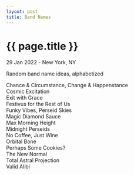 ```yaml
---
layout: post
title: Band Names
---
```


{{ page.title }}
================

<p class="meta">29 Jan 2022 - New York, NY</p>

Random band name ideas, alphabetized

Chance & Circumstance, Change & Happenstance  
Cosmic Excitation  
Exit with Grace  
Festivus for the Rest of Us  
Funky Vibes, Perseid Skies  
Magic Diamond Sauce  
Max Morning Height  
Midnight Perseids  
No Coffee, Just Wine  
Orbital Bone  
Perhaps Some Cookies?  
The New Normal  
Total Astral Projection  
Valid Alibi